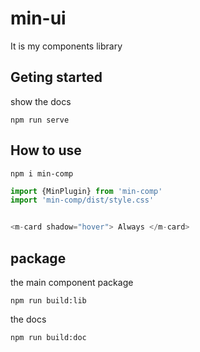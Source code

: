 # min-ui
It is my components library
## Geting started
show the docs
```
npm run serve
```
## How to use
```
npm i min-comp
```
```javascript
import {MinPlugin} from 'min-comp' 
import 'min-comp/dist/style.css'


<m-card shadow="hover"> Always </m-card>
```


## package
the main component package
```
npm run build:lib
```
the docs
```
npm run build:doc
```